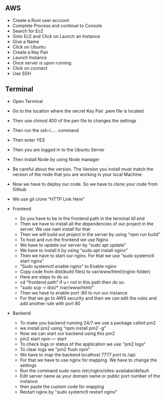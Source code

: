 ## AWS

- Create a Root user account
- Complete Process and continue to Console
- Search for Ec2
- Goto Ec2 and Click on Launch an Instance
- Give a Name
- Click on Ubuntu
- Create a Key Pair
- Launch Instance
- Once server is upon running
- Click on connect
- Use SSH

## Terminal

- Open Terminal
- Go to the location where the secret Key Pair .pem file is located
- Then use chmod 400 of the pen file to changes the settings
- Then run the ssh-i….. command
- Then enter YES
- Then you are logged in to the Ubuntu Server
- Then install Node by using Node manager
- Be careful about the version. The Version you install must match the version of the node that you are working in your local Machine.
- Now we have to deploy our code. So we have to clone your code from Github
- We use git clone “HTTP Link Here”
- Frontend

  - So you have to be in the frontend path in the terminal till end
  - Then we have to install all the dependencies of our project in the server. We use nam install for that
  - Then we will build out project in the server by using “npm run build”
  - To host and run the frontend we use Nginx
  - We have to update our server by “sudo apt update”
  - We have to install it by using “sudo apt install nginx”
  - Then we have to start our nginx. For that we use “sudo systemctl start nginx”
  - “Sudo systemctl enable nginx” to Enable nginx
  - Copy code from dist(build files) to var/www/html/(nginx folder)
  - Here are steps to do so
  - cd “frontend path” if u r not in this path then do so.
  - "sudo scp -r dist/\* /var/www/html/"
  - Then we have to enable port :80 to run our instance.
  - For that we go to AWS security and then we can edit the rules and add another rule with port 80

- Backend

  - To make you backend running 24/7 we use a package called pm2
  - we install pm2 using “npm install pm2 -g”
  - Now we can start our backend using this pm2
  - pm2 start npm — start
  - To check logs or status of the application we use "pm2 logs"
  - To clear logs we "pm2 flush npm"
  - We have to map the backend localhost 7777 port to /api
  - For that we have to use nginx for mapping. We have to change the settings
  - Run the command sudo nano /etc/nginx/sites-availabe/default
  - Edit server name as your domain name or public port number of the instance
  - then paste the custom code for mapping
  - Restart nginx by "sudo systemctl restart nginx"
